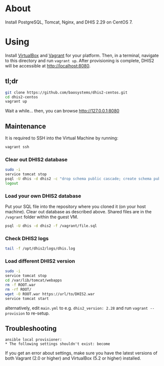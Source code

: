 # About

Install PostgreSQL, Tomcat, Nginx, and DHIS 2.29 on CentOS 7.

# Using

Install [VirtualBox](https://www.virtualbox.org/wiki/Downloads) and [Vagrant](https://www.vagrantup.com/downloads.html) for your platform. Then, in a terminal, navigate to this directory and run `vagrant up`. After provisioning is complete, DHIS2 will be accessible at [http://localhost:8080](http://localhost:8080).

## tl;dr

```bash
git clone https://github.com/baosystems/dhis2-centos.git
cd dhis2-centos
vagrant up
```

Wait a while... then, you can browse http://127.0.0.1:8080


## Maintenance

It is required to SSH into the Virtual Machine by running:

```bash
vagrant ssh
```

### Clear out DHIS2 database

```bash
sudo -i
service tomcat stop
psql -U dhis -d dhis2 -c "drop schema public cascade; create schema public;"
logout
```

### Load your own DHIS2 database

Put your SQL file into the repository where you cloned it (on your host machine).
Clear out database as described above.
Shared files are in the `/vagrant` folder within the guest VM.

```bash
psql -U dhis -d dhis2 -f /vagrant/file.sql
```

### Check DHIS2 logs

```bash
tail -f /opt/dhis2/logs/dhis.log
```

### Load different DHIS2 version

```bash
sudo -i
service tomcat stop
cd /var/lib/tomcat/webapps
rm -f ROOT.war
rm -rf ROOT/
wget -O ROOT.war https://url/to/DHIS2.war
service tomcat start
```

alternatively, edit `main.yml` to e.g. `dhis2_version: 2.28`
and run `vagrant --provision` to re-setup.


## Troubleshooting

```
ansible local provisioner:
* The following settings shouldn't exist: become
```

If you get an error about settings, make sure you have the latest versions of both Vagrant (2.0 or higher) and VirtualBox (5.2 or higher) installed.
